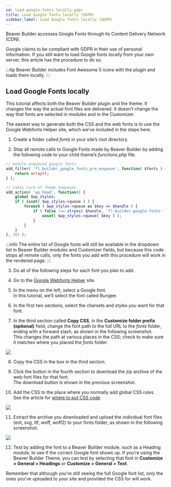 ```yaml
---
id: load-google-fonts-locally-gdpr
title: Load Google fonts locally (GDPR)
sidebar_label: Load Google fonts locally (GDPR)
---
```


Beaver Builder accesses Google Fonts through its Content Delivery Network (CDN).

Google claims to be compliant with GDPR in their use of personal information. If you still want to load Google fonts locally from your own server, this article has the procedure to do so.

:::tip
Beaver Builder includes Font Awesome 5 icons with the plugin and loads them locally.
:::

## Load Google Fonts locally

This tutorial affects both the Beaver Builder plugin and the theme. It changes
the way the actual font files are delivered. It doesn’t change the way that
fonts are selected in modules and in the Customizer.

The easiest way to generate both the CSS and the web fonts is to use the
Google Webfonts Helper site, which we’ve included in the steps here.

1. Create a folder called _fonts_ in your site’s root directory.

2. Stop all remote calls to Google Fonts made by Beaver Builder by adding the following code to your child theme’s _functions.php_ file.  

  ```php
  // module enqueued google fonts
  add_filter( 'fl_builder_google_fonts_pre_enqueue', function( $fonts ) {
      return array();
  } );
  ```

  ```php
  // takes care of theme enqueues
  add_action( 'wp_head', function() {
      global $wp_styles;
      if ( isset( $wp_styles->queue ) ) {
          foreach ( $wp_styles->queue as $key => $handle ) {
              if ( false !== strpos( $handle, 'fl-builder-google-fonts-' ) ) {
                  unset( $wp_styles->queue[ $key ] );
              }
          }
      }
  }, 101 );
  ```

:::info
The entire list of Google fonts will still be available in the
dropdown list in Beaver Builder modules and Customizer fields, but because
this code stops all remote calls, only the fonts you add with this procedure
will work in the rendered page.
:::

3. Do all of the following steps for each font you plan to add.

4. Go to the [Google Webfonts Helper](https://google-webfonts-helper.herokuapp.com/fonts) site.

5. In the menu on the left, select a Google font.   
  In this tutorial, we’ll select the font called Bungee.

6. In the first two sections, select the charsets and styles you want for that font.

7. In the third section called **Copy CSS**, in the **Customize folder prefix (optional)** field, change the font path to the full URL to the _fonts_ folder, ending with a forward slash, as shown in the following screenshot.   
  This changes the path at various places in the CSS; check to make sure it matches where you placed the _fonts_ folder.  

  ![](/img/general-load-fonts-locally.png)

8. Copy the CSS in the box in the third section.

9. Click the button in the fourth section to download the zip archive of the web font files for that font.   
  The download button is shown in the previous screenshot.

10. Add the CSS to the place where you normally add global CSS rules.  
  See the article for [where to put CSS code](/beaver-builder/styles/custom-code.md)  

  ![](/img/general-load-fonts-locally-css.png)

11. Extract the archive you downloaded and upload the individual font files (eot, svg, ttf, woff, woff2) to your fonts folder, as shown in the following screenshot.  

  ![](/img/general-load-fonts-locally-upload.png)

12. Test by adding the font to a Beaver Builder module, such as a Heading module, to see if the correct Google font shows up. If you’re using the Beaver Builder Theme, you can test by selecting that font in **Customize > General > Headings** or **Customize > General > Text**.  

Remember that although you’re still seeing the full Google font list, only the
ones you’ve uploaded to your site and provided the CSS for will work.
